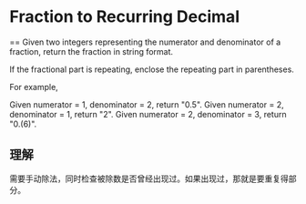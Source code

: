 # Fraction to Recurring Decimal
==
Given two integers representing the numerator and denominator of a fraction, return the fraction in string format.

If the fractional part is repeating, enclose the repeating part in parentheses.

For example,

Given numerator = 1, denominator = 2, return "0.5".
Given numerator = 2, denominator = 1, return "2".
Given numerator = 2, denominator = 3, return "0.(6)".

## 理解
需要手动除法，同时检查被除数是否曾经出现过。如果出现过，那就是要重复得部分。
